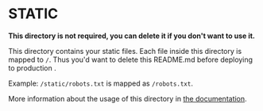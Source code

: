 # STATIC

**This directory is not required, you can delete it if you don't want to use it.**

This directory contains your static files.
Each file inside this directory is mapped to `/`.
Thus you'd want to delete this README.md before deploying to production .

Example: `/static/robots.txt` is mapped as `/robots.txt`.

More information about the usage of this directory in [the documentation](https://nuxtjs.org/guide/assets#static).
